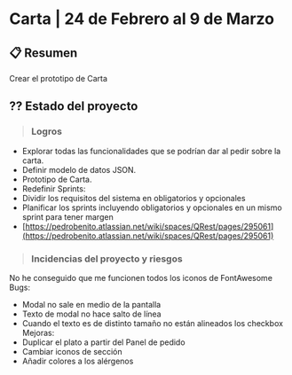 # Carta | 24 de Febrero al 9 de Marzo

## 📋 Resumen

Crear el prototipo de Carta

## ?? Estado del proyecto



> ### Logros
- Explorar todas las funcionalidades que se podrían dar al pedir sobre la carta. 
- Definir modelo de datos JSON.
- Prototipo de Carta.
- Redefinir Sprints:
- Dividir los requisitos del sistema en obligatorios y opcionales
- Planificar los sprints incluyendo obligatorios y opcionales en un mismo sprint para tener margen
- [https://pedrobenito.atlassian.net/wiki/spaces/QRest/pages/295061](https://pedrobenito.atlassian.net/wiki/spaces/QRest/pages/295061) 
> ### Incidencias del proyecto y riesgos
No he conseguido que me funcionen todos los iconos de FontAwesome
Bugs:
- Modal no sale en medio de la pantalla
- Texto de modal  no hace salto de línea
- Cuando el texto es de distinto tamaño no están alineados los checkbox
Mejoras:
- Duplicar el plato a partir del Panel de pedido
- Cambiar iconos de sección
- Añadir colores a los alérgenos
